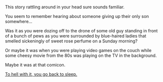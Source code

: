 This story rattling around in your head sure sounds familiar.

You seem to remember hearing about someone giving up their only son somewhere...

Was it as you were dozing off to the drone of some old guy standing in front of
a bunch of pews as you were surrounded by blue-haired ladies that smelled 
sickeningly of sweet rose perfume on a Sunday morning?

Or maybe it was when you were playing video games on the couch while some cheesy
movie from the 80s was playing on the TV in the background.

Maybe it was at that comicon.

[To hell with it, you go back to sleep.](./english/marshmallow.md)